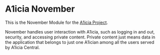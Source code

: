 # A1icia November

This is the November Module for the [A1icia Project](https://github.com/markhull/A1icia).

November handles user interaction with A1icia, such as logging in and out, security, and accessing private content. Private content just means data in the application that belongs to just one A1ician among all the users served by A1icia Central.
